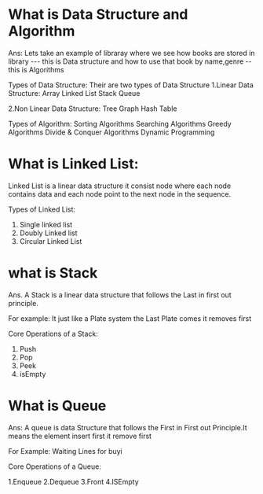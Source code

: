 # What is Data Structure and Algorithm

Ans: Lets take an example of libraray where we see how books are stored in library --- this is Data structure
and how to use that book by name,genre -- this is Algorithms

Types of Data Structure:
Their are two types of Data Structure
1.Linear Data Structure:
Array
Linked List
Stack
Queue

2.Non Linear Data Structure:
Tree
Graph
Hash Table

Types of Algorithm:
Sorting Algorithms
Searching Algorithms
Greedy Algorithms
Divide & Conquer Algorithms
Dynamic Programming

# What is Linked List:

Linked List is a linear data structure it consist node where each node contains data and each node point to the next node in the sequence.

Types of Linked List:

1. Single linked list
2. Doubly Linked list
3. Circular Linked List

# what is Stack

Ans. A Stack is a linear data structure that follows the Last in first out principle.

For example: It just like a Plate system the Last Plate comes it removes first

Core Operations of a Stack:

1. Push
2. Pop
3. Peek
4. isEmpty

# What is Queue

Ans: A queue is data Structure that follows the First in First out Principle.It means the element insert first it remove first

For Example: Waiting Lines for buyi

Core Operations of a Queue:

1.Enqueue
2.Dequeue
3.Front
4.ISEmpty
